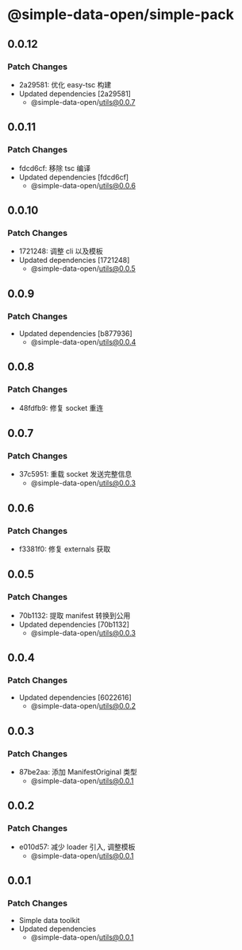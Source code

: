 # @simple-data-open/simple-pack

## 0.0.12

### Patch Changes

- 2a29581: 优化 easy-tsc 构建
- Updated dependencies [2a29581]
  - @simple-data-open/utils@0.0.7

## 0.0.11

### Patch Changes

- fdcd6cf: 移除 tsc 编译
- Updated dependencies [fdcd6cf]
  - @simple-data-open/utils@0.0.6

## 0.0.10

### Patch Changes

- 1721248: 调整 cli 以及模板
- Updated dependencies [1721248]
  - @simple-data-open/utils@0.0.5

## 0.0.9

### Patch Changes

- Updated dependencies [b877936]
  - @simple-data-open/utils@0.0.4

## 0.0.8

### Patch Changes

- 48fdfb9: 修复 socket 重连

## 0.0.7

### Patch Changes

- 37c5951: 重载 socket 发送完整信息
  - @simple-data-open/utils@0.0.3

## 0.0.6

### Patch Changes

- f3381f0: 修复 externals 获取

## 0.0.5

### Patch Changes

- 70b1132: 提取 manifest 转换到公用
- Updated dependencies [70b1132]
  - @simple-data-open/utils@0.0.3

## 0.0.4

### Patch Changes

- Updated dependencies [6022616]
  - @simple-data-open/utils@0.0.2

## 0.0.3

### Patch Changes

- 87be2aa: 添加 ManifestOriginal 类型
  - @simple-data-open/utils@0.0.1

## 0.0.2

### Patch Changes

- e010d57: 减少 loader 引入, 调整模板
  - @simple-data-open/utils@0.0.1

## 0.0.1

### Patch Changes

- Simple data toolkit
- Updated dependencies
  - @simple-data-open/utils@0.0.1
